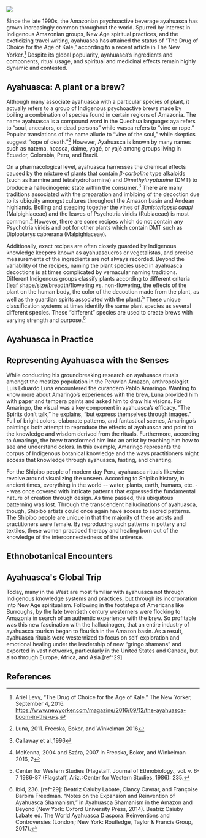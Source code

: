 <a href="https://juncture-digital.org"><img src="https://juncture-digital.org/images/ve-button.png"></a>

<param ve-config 
       title="Ayahuasca:" 
       banner="" 
       layout="vertical">

Since the late 1990s, the Amazonian psychoactive beverage ayahuasca has grown increasingly common throughout the world. Spurred by interest in Indigenous Amazonian groups, New Age spiritual practices, and the exoticizing travel writing, ayahuasca has attained the status of “The Drug of Choice for the Age of Kale,” according to a recent article in The New Yorker.[^ref1] Despite its global popularity, ayahuasca’s ingredients and components, ritual usage, and spiritual and medicinal effects remain highly dynamic and contested. 

## Ayahuasca: A plant or a brew?

Although many associate ayahuasca with a particular species of plant, it actually refers to a group of Indigenous psychoactive brews made by boiling a combination of species found in certain regions of Amazonia. The name ayahuasca is a compound word in the Quechua language: aya refers to “soul, ancestors, or dead persons” while wasca refers to “vine or rope.” Popular translations of the name allude to “vine of the soul,” while skeptics suggest “rope of death.”[^ref2] However, Ayahuasca is known by many names such as natema, hoasca, daime, yagé, or yajé among groups living in Ecuador, Colombia, Peru, and Brazil.

On a pharmacological level, ayahuasca harnesses the chemical effects caused by the mixture of plants that contain _β-carboline_ type alkaloids (such as harmine and tetrahydroharmine) and _Dimethyltryptamine_ (DMT) to produce a hallucinogenic state within the consumer.[^ref3] There are many traditions associated with the preparation and imbibing of the decoction due to its ubiquity amongst cultures throughout the Amazon basin and Andean highlands. Boiling and steeping together the vines of _Banisteriopsis caapi_ (Malpighiaceae) and the leaves of Psychotria viridis (Rubiaceae) is most common.[^ref4] However, there are some recipes which do not contain any Psychotria viridis and opt for other plants which contain DMT such as Diplopterys cabrerana (Malpighiaceae).
<param ve-plant-specimen eid="Q133573" max="1">
<param ve-plant-specimen eid="Q133533" max="1">

Additionally, exact recipes are often closely guarded by Indigenous knowledge keepers known as ayahuasqueros or vegetalistas, and precise measurements of the ingredients are not always recorded. Beyond the variability of the recipes, naming the plant species used in ayahuasca decoctions is at times complicated by vernacular naming traditions. Different Indigenous groups classify plants according to different criteria (leaf shape/size/breadth/flowering vs. non-flowering, the effects of the plant on the human body, the color of the decoction made from the plant, as well as the guardian spirits associated with the plant).[^ref5] These unique classification systems at times identify the same plant species as several different species. These “different” species are used to create brews with varying strength and purpose.[^ref6]

## Ayahuasca in Practice




## Representing Ayahuasca with the Senses

While conducting his groundbreaking research on ayahuasca rituals amongst the mestizo population in the Peruvian Amazon, anthropologist Luis Eduardo Luna encountered the curandero Pablo Amaringo. Wanting to know more about Amaringo’s experiences with the brew, Luna provided him with paper and tempera paints and asked him to draw his visions. For Amaringo, the visual was a key component in ayahuasca’s efficacy. “The Spirits don’t talk,” he explains, “but express themselves through images.” Full of bright colors, elaborate patterns, and fantastical scenes, Amaringo’s paintings both attempt to reproduce the effects of ayahuasca and point to the knowledge and wisdom derived from the rituals. Furthermore, according to Amaringo, the brew transformed him into an artist by teaching him how to see and understand colors. In this example, Amaringo represents the corpus of Indigenous botanical knowledge and the ways practitioners might access that knowledge through ayahuasca, fasting, and chanting. 

For the <span ve-entity eid="Q36411">Shipibo people</span> of modern day Peru, ayahuasca rituals likewise revolve around visualizing the unseen. According to Shipibo history, in ancient times, everything in the world -- water, plants, earth, humans, etc. -- was once covered with intricate patterns that expressed the fundamental nature of creation through design. As time passed, this ubiquitous patterning was lost. Through the transcendent hallucinations of ayahuasca, though, Shipibo artists could once again have access to sacred patterns. The Shipibo people are unique in that the majority of these artists and practitioners were female. By reproducing such patterns in pottery and textiles, these women practiced therapy and healing born out of the knowledge of the interconnectedness of the universe. 
<param ve-image url="https://americanindian.si.edu/exhibitions/infinityofnations/images/amazon/239608_900.jpg"
       label="Shipibo _ainbo chomo_. ca. 1965. San Francisco de Yarinacocha, Peru. Clay and paint. National Museum of the American Indian, Washington D.C. 
       description="Water vessel in the form of a woman">
                                                        
                                                        
## Ethnobotanical Encounters 
## Ayahuasca's Global Trip 
Today, many in the West are most familiar with ayahuasca not through Indigenous knowledge systems and practices, but through its incorporation into New Age spiritualism. Following in the footsteps of Americans like Burroughs, by the late twentieth century westerners were flocking to Amazonia in search of an authentic experience with the brew. So profitable was this new fascination with the hallucinogen, that an entire industry of ayahuasca tourism began to flourish in the Amazon basin. As a result, ayahuasca rituals were westernized to focus on self-exploration and emotional healing under the leadership of new “gringo shamans” and exported in vast networks, particularly in the United States and Canada, but also through Europe, Africa, and Asia.[ref^29]
                                      
<param ve-entity eid= "Q183308"> <!--New Age Spiritualism--> 
                                                        
  

## References

[^ref1]: Ariel Levy, “The Drug of Choice for the Age of Kale.” The New Yorker, September 4, 2016. https://www.newyorker.com/magazine/2016/09/12/the-ayahuasca-boom-in-the-u-s.
[^ref2]: Luna, 2011. Frecska, Bokor, and Winkelman 2016
[^ref3]: Callaway et al.,1996
[^ref4]: McKenna, 2004 and Szára, 2007  in Frecska, Bokor, and Winkelman 2016, 2
[^ref5]: Center for Western Studies (Flagstaff, Journal of Ethnobiology., vol. v. 6-7 1986-87 (Flagstaff, Ariz. :Center for Western Studies, 1986): 235.
[^ref6]: Ibid, 236.
[ref^29]: Beatriz Caiuby Labate, Clancy Cavnar, and Françoise Barbira Freedman. “Notes on the Expansion and Reinvention of Ayahuasca Shamanism,” in Ayahuasca Shamanism in the Amazon and Beyond  (New York: Oxford University Press, 2014). Beatriz Caiuby  Labate ed. The World Ayahuasca Diaspora: Reinventions and Controversies (London ; New York: Routledge, Taylor & Francis Group, 2017).


